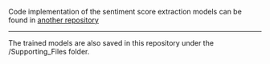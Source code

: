 Code implementation of the sentiment score extraction models can be found in [another repository](https://github.com/louisowen6/NLP_Stacking_Ensemble)

-----------------------------------------------------------------------------------------------------------------------------------
The trained models are also saved in this repository under the /Supporting_Files folder.
